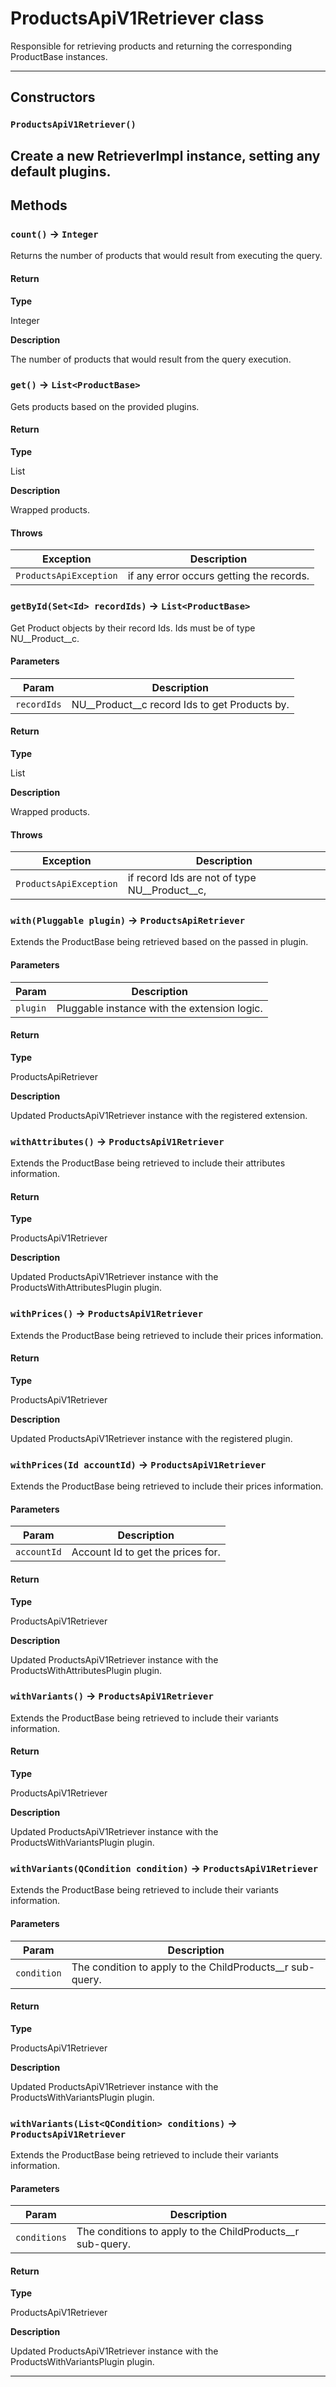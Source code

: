 # ProductsApiV1Retriever class

Responsible for retrieving products and returning the corresponding ProductBase instances.

---
## Constructors
### `ProductsApiV1Retriever()`

Create a new RetrieverImpl instance, setting any default plugins.
---
## Methods
### `count()` → `Integer`

Returns the number of products that would result from executing the query.

#### Return

**Type**

Integer

**Description**

The number of products that would result from the query execution.

### `get()` → `List<ProductBase>`

Gets products based on the provided plugins.

#### Return

**Type**

List<ProductBase>

**Description**

Wrapped products.

#### Throws
|Exception|Description|
|---------|-----------|
|`ProductsApiException` |  if any error occurs getting the records. |

### `getById(Set<Id> recordIds)` → `List<ProductBase>`

Get Product objects by their record Ids. Ids must be of type NU__Product__c.

#### Parameters
|Param|Description|
|-----|-----------|
|`recordIds` |  NU__Product__c record Ids to get Products by. |

#### Return

**Type**

List<ProductBase>

**Description**

Wrapped products.

#### Throws
|Exception|Description|
|---------|-----------|
|`ProductsApiException` |  if record Ids are not of type NU__Product__c, |

### `with(Pluggable plugin)` → `ProductsApiRetriever`

Extends the ProductBase being retrieved based on the passed in plugin.

#### Parameters
|Param|Description|
|-----|-----------|
|`plugin` |  Pluggable instance with the extension logic. |

#### Return

**Type**

ProductsApiRetriever

**Description**

Updated ProductsApiV1Retriever instance with the registered extension.

### `withAttributes()` → `ProductsApiV1Retriever`

Extends the ProductBase being retrieved to include their attributes information.

#### Return

**Type**

ProductsApiV1Retriever

**Description**

Updated ProductsApiV1Retriever instance with the ProductsWithAttributesPlugin plugin.

### `withPrices()` → `ProductsApiV1Retriever`

Extends the ProductBase being retrieved to include their prices information.

#### Return

**Type**

ProductsApiV1Retriever

**Description**

Updated ProductsApiV1Retriever instance with the registered plugin.

### `withPrices(Id accountId)` → `ProductsApiV1Retriever`

Extends the ProductBase being retrieved to include their prices information.

#### Parameters
|Param|Description|
|-----|-----------|
|`accountId` |  Account Id to get the prices for. |

#### Return

**Type**

ProductsApiV1Retriever

**Description**

Updated ProductsApiV1Retriever instance with the ProductsWithAttributesPlugin plugin.

### `withVariants()` → `ProductsApiV1Retriever`

Extends the ProductBase being retrieved to include their variants information.

#### Return

**Type**

ProductsApiV1Retriever

**Description**

Updated ProductsApiV1Retriever instance with the ProductsWithVariantsPlugin plugin.

### `withVariants(QCondition condition)` → `ProductsApiV1Retriever`

Extends the ProductBase being retrieved to include their variants information.

#### Parameters
|Param|Description|
|-----|-----------|
|`condition` |  The condition to apply to the ChildProducts__r sub-query. |

#### Return

**Type**

ProductsApiV1Retriever

**Description**

Updated ProductsApiV1Retriever instance with the ProductsWithVariantsPlugin plugin.

### `withVariants(List<QCondition> conditions)` → `ProductsApiV1Retriever`

Extends the ProductBase being retrieved to include their variants information.

#### Parameters
|Param|Description|
|-----|-----------|
|`conditions` |  The conditions to apply to the ChildProducts__r sub-query. |

#### Return

**Type**

ProductsApiV1Retriever

**Description**

Updated ProductsApiV1Retriever instance with the ProductsWithVariantsPlugin plugin.

---
